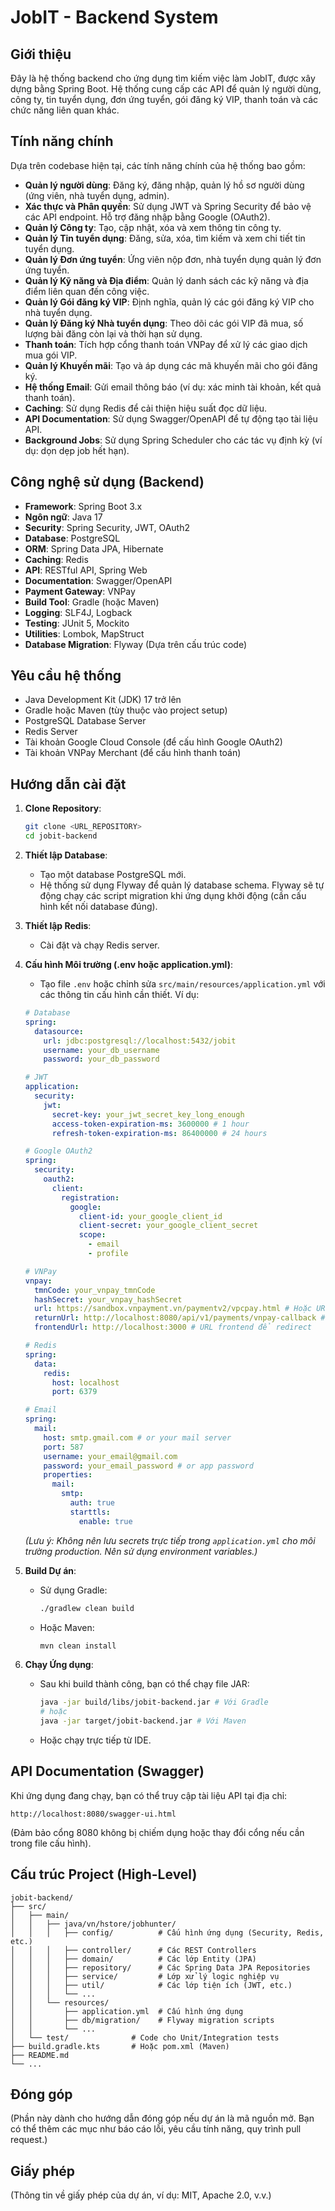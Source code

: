 # JobIT - Backend System

## Giới thiệu

Đây là hệ thống backend cho ứng dụng tìm kiếm việc làm JobIT, được xây dựng bằng Spring Boot. Hệ thống cung cấp các API để quản lý người dùng, công ty, tin tuyển dụng, đơn ứng tuyển, gói đăng ký VIP, thanh toán và các chức năng liên quan khác.

## Tính năng chính

Dựa trên codebase hiện tại, các tính năng chính của hệ thống bao gồm:

- **Quản lý người dùng**: Đăng ký, đăng nhập, quản lý hồ sơ người dùng (ứng viên, nhà tuyển dụng, admin).
- **Xác thực và Phân quyền**: Sử dụng JWT và Spring Security để bảo vệ các API endpoint. Hỗ trợ đăng nhập bằng Google (OAuth2).
- **Quản lý Công ty**: Tạo, cập nhật, xóa và xem thông tin công ty.
- **Quản lý Tin tuyển dụng**: Đăng, sửa, xóa, tìm kiếm và xem chi tiết tin tuyển dụng.
- **Quản lý Đơn ứng tuyển**: Ứng viên nộp đơn, nhà tuyển dụng quản lý đơn ứng tuyển.
- **Quản lý Kỹ năng và Địa điểm**: Quản lý danh sách các kỹ năng và địa điểm liên quan đến công việc.
- **Quản lý Gói đăng ký VIP**: Định nghĩa, quản lý các gói đăng ký VIP cho nhà tuyển dụng.
- **Quản lý Đăng ký Nhà tuyển dụng**: Theo dõi các gói VIP đã mua, số lượng bài đăng còn lại và thời hạn sử dụng.
- **Thanh toán**: Tích hợp cổng thanh toán VNPay để xử lý các giao dịch mua gói VIP.
- **Quản lý Khuyến mãi**: Tạo và áp dụng các mã khuyến mãi cho gói đăng ký.
- **Hệ thống Email**: Gửi email thông báo (ví dụ: xác minh tài khoản, kết quả thanh toán).
- **Caching**: Sử dụng Redis để cải thiện hiệu suất đọc dữ liệu.
- **API Documentation**: Sử dụng Swagger/OpenAPI để tự động tạo tài liệu API.
- **Background Jobs**: Sử dụng Spring Scheduler cho các tác vụ định kỳ (ví dụ: dọn dẹp job hết hạn).

## Công nghệ sử dụng (Backend)

- **Framework**: Spring Boot 3.x
- **Ngôn ngữ**: Java 17
- **Security**: Spring Security, JWT, OAuth2
- **Database**: PostgreSQL
- **ORM**: Spring Data JPA, Hibernate
- **Caching**: Redis
- **API**: RESTful API, Spring Web
- **Documentation**: Swagger/OpenAPI
- **Payment Gateway**: VNPay
- **Build Tool**: Gradle (hoặc Maven)
- **Logging**: SLF4J, Logback
- **Testing**: JUnit 5, Mockito
- **Utilities**: Lombok, MapStruct
- **Database Migration**: Flyway (Dựa trên cấu trúc code)

## Yêu cầu hệ thống

- Java Development Kit (JDK) 17 trở lên
- Gradle hoặc Maven (tùy thuộc vào project setup)
- PostgreSQL Database Server
- Redis Server
- Tài khoản Google Cloud Console (để cấu hình Google OAuth2)
- Tài khoản VNPay Merchant (để cấu hình thanh toán)

## Hướng dẫn cài đặt

1.  **Clone Repository**:
    ```bash
    git clone <URL_REPOSITORY>
    cd jobit-backend
    ```

2.  **Thiết lập Database**:
    - Tạo một database PostgreSQL mới.
    - Hệ thống sử dụng Flyway để quản lý database schema. Flyway sẽ tự động chạy các script migration khi ứng dụng khởi động (cần cấu hình kết nối database đúng).

3.  **Thiết lập Redis**:
    - Cài đặt và chạy Redis server.

4.  **Cấu hình Môi trường (.env hoặc application.yml)**:
    - Tạo file `.env` hoặc chỉnh sửa `src/main/resources/application.yml` với các thông tin cấu hình cần thiết. Ví dụ:

    ```yaml
    # Database
    spring:
      datasource:
        url: jdbc:postgresql://localhost:5432/jobit
        username: your_db_username
        password: your_db_password

    # JWT
    application:
      security:
        jwt:
          secret-key: your_jwt_secret_key_long_enough
          access-token-expiration-ms: 3600000 # 1 hour
          refresh-token-expiration-ms: 86400000 # 24 hours

    # Google OAuth2
    spring:
      security:
        oauth2:
          client:
            registration:
              google:
                client-id: your_google_client_id
                client-secret: your_google_client_secret
                scope:
                  - email
                  - profile

    # VNPay
    vnpay:
      tmnCode: your_vnpay_tmnCode
      hashSecret: your_vnpay_hashSecret
      url: https://sandbox.vnpayment.vn/paymentv2/vpcpay.html # Hoặc URL production
      returnUrl: http://localhost:8080/api/v1/payments/vnpay-callback # Đảm bảo khớp với cấu hình VNPay
      frontendUrl: http://localhost:3000 # URL frontend để redirect

    # Redis
    spring:
      data:
        redis:
          host: localhost
          port: 6379

    # Email
    spring:
      mail:
        host: smtp.gmail.com # or your mail server
        port: 587
        username: your_email@gmail.com
        password: your_email_password # or app password
        properties:
          mail:
            smtp:
              auth: true
              starttls:
                enable: true
    ```
    *(Lưu ý: Không nên lưu secrets trực tiếp trong `application.yml` cho môi trường production. Nên sử dụng environment variables.)*

5.  **Build Dự án**:
    - Sử dụng Gradle:
      ```bash
      ./gradlew clean build
      ```
    - Hoặc Maven:
      ```bash
      mvn clean install
      ```

6.  **Chạy Ứng dụng**:
    - Sau khi build thành công, bạn có thể chạy file JAR:
      ```bash
      java -jar build/libs/jobit-backend.jar # Với Gradle
      # hoặc
      java -jar target/jobit-backend.jar # Với Maven
      ```
    - Hoặc chạy trực tiếp từ IDE.

## API Documentation (Swagger)

Khi ứng dụng đang chạy, bạn có thể truy cập tài liệu API tại địa chỉ:

```
http://localhost:8080/swagger-ui.html
```

(Đảm bảo cổng 8080 không bị chiếm dụng hoặc thay đổi cổng nếu cần trong file cấu hình).

## Cấu trúc Project (High-Level)

```
jobit-backend/
├── src/
│   ├── main/
│   │   ├── java/vn/hstore/jobhunter/
│   │   │   ├── config/          # Cấu hình ứng dụng (Security, Redis, etc.)
│   │   │   ├── controller/      # Các REST Controllers
│   │   │   ├── domain/          # Các lớp Entity (JPA)
│   │   │   ├── repository/      # Các Spring Data JPA Repositories
│   │   │   ├── service/         # Lớp xử lý logic nghiệp vụ
│   │   │   ├── util/            # Các lớp tiện ích (JWT, etc.)
│   │   │   └── ...
│   │   └── resources/
│   │       ├── application.yml  # Cấu hình ứng dụng
│   │       ├── db/migration/    # Flyway migration scripts
│   │       └── ...
│   └── test/              # Code cho Unit/Integration tests
├── build.gradle.kts       # Hoặc pom.xml (Maven)
├── README.md
└── ...
```

## Đóng góp

(Phần này dành cho hướng dẫn đóng góp nếu dự án là mã nguồn mở. Bạn có thể thêm các mục như báo cáo lỗi, yêu cầu tính năng, quy trình pull request.)

## Giấy phép

(Thông tin về giấy phép của dự án, ví dụ: MIT, Apache 2.0, v.v.) 
